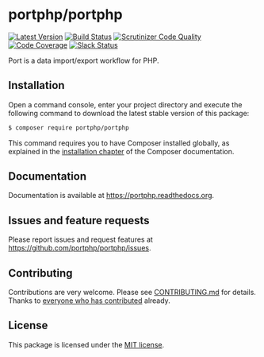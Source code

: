 # portphp/portphp

[![Latest Version](https://img.shields.io/github/release/portphp/portphp.svg?style=flat-square)](https://github.com/portphp/portphp/releases)
[![Build Status](https://travis-ci.org/portphp/portphp.svg)](https://travis-ci.org/portphp/portphp)
[![Scrutinizer Code Quality](https://scrutinizer-ci.com/g/portphp/portphp/badges/quality-score.png?b=master)](https://scrutinizer-ci.com/g/portphp/portphp/?branch=master)
[![Code Coverage](https://scrutinizer-ci.com/g/portphp/portphp/badges/coverage.png?b=master)](https://scrutinizer-ci.com/g/portphp/portphp/?branch=master)
[![Slack Status](http://slack.portphp.org/badge.svg)](http://slack.portphp.org)

Port is a data import/export workflow for PHP.

## Installation

Open a command console, enter your project directory and execute the
following command to download the latest stable version of this package:

```bash
$ composer require portphp/portphp
```

This command requires you to have Composer installed globally, as explained
in the [installation chapter](https://getcomposer.org/doc/00-intro.md)
of the Composer documentation.

## Documentation

Documentation is available at https://portphp.readthedocs.org.

## Issues and feature requests

Please report issues and request features at https://github.com/portphp/portphp/issues.

## Contributing

Contributions are very welcome. Please see [CONTRIBUTING.md](CONTRIBUTING.md) for
details. Thanks to [everyone who has contributed](https://github.com/portphp/portphp/graphs/contributors)
already.

## License

This package is licensed under the [MIT license](LICENSE).
